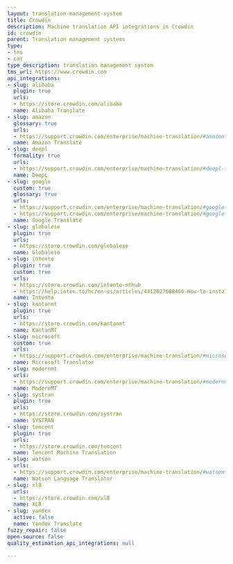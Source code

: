 ```yaml
---
layout: translation-management-system
title: Crowdin
description: Machine translation API integrations in Crowdin
id: crowdin
parent: Translation management systems
type:
- tms
- cat
type_description: translation management system
tms_url: https://www.crowdin.com
api_integrations:
- slug: alibaba
  plugin: true
  urls:
  - https://store.crowdin.com/alibaba
  name: Alibaba Translate
- slug: amazon
  glossary: true
  urls:
  - https://support.crowdin.com/enterprise/machine-translation/#amazon-translate
  name: Amazon Translate
- slug: deepl
  formality: true
  urls:
  - https://support.crowdin.com/enterprise/machine-translation/#deepl-translator
  name: DeepL
- slug: google
  custom: true
  glossary: true
  urls:
  - https://support.crowdin.com/enterprise/machine-translation/#google-translate
  - https://support.crowdin.com/enterprise/machine-translation/#google-cloud-automl-translation
  name: Google Translate
- slug: globalese
  plugin: true
  urls:
  - https://store.crowdin.com/globalese
  name: Globalese
- slug: intento
  plugin: true
  custom: true
  urls:
  - https://store.crowdin.com/intento-mthub
  - https://help.inten.to/hc/en-us/articles/4412027688466-How-to-install-and-configure-Intento-plugin-for-Crowdin
  name: Intento
- slug: kantanmt
  plugin: true
  urls:
  - https://store.crowdin.com/kantanmt
  name: KantanMT
- slug: microsoft
  custom: true
  urls:
  - https://support.crowdin.com/enterprise/machine-translation/#microsoft-translator
  name: Microsoft Translator
- slug: modernmt
  urls:
  - https://support.crowdin.com/enterprise/machine-translation/#modernmt
  name: ModernMT
- slug: systran
  plugin: true
  urls:
  - https://store.crowdin.com/systran
  name: SYSTRAN
- slug: tencent
  plugin: true
  urls:
  - https://store.crowdin.com/tencent
  name: Tencent Machine Translation
- slug: watson
  urls:
  - https://support.crowdin.com/enterprise/machine-translation/#watson-ibm-translator
  name: Watson Language Translator
- slug: xl8
  urls:
  - https://store.crowdin.com/xl8
  name: XL8
- slug: yandex
  active: false
  name: Yandex Translate
fuzzy_repair: false
open-source: false
quality_estimation_api_integrations: null

---
```


